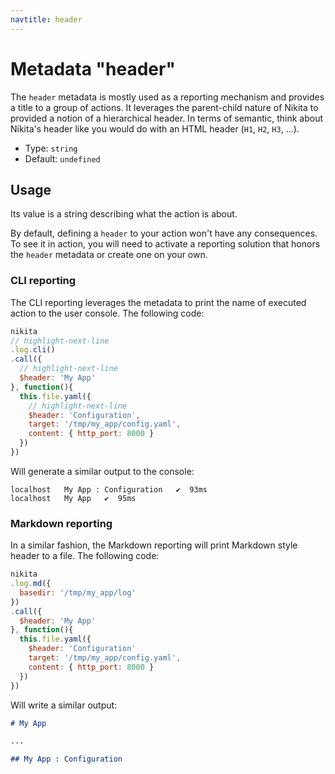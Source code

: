 ```yaml
---
navtitle: header
---
```


# Metadata "header"

The `header` metadata is mostly used as a reporting mechanism and provides a title to a group of actions. It leverages the parent-child nature of Nikita to provided a notion of a hierarchical header. In terms of semantic, think about Nikita's header like you would do with an HTML header (`H1`, `H2`, `H3`, ...).

* Type: `string`
* Default: `undefined`

## Usage

Its value is a string describing what the action is about.

By default, defining a `header` to your action won't have any consequences. To see it in action, you will need to activate a reporting solution that honors the `header` metadata or create one on your own.

### CLI reporting

The CLI reporting leverages the metadata to print the name of executed action to the user console. The following code:

 ```js
 nikita
 // highlight-next-line
 .log.cli()
 .call({
   // highlight-next-line
   $header: 'My App'
 }, function(){
   this.file.yaml({
     // highlight-next-line
     $header: 'Configuration',
     target: '/tmp/my_app/config.yaml',
     content: { http_port: 8000 }
   })
 })
 ```

Will generate a similar output to the console:

```
localhost   My App : Configuration   ✔  93ms
localhost   My App   ✔  95ms
```

### Markdown reporting

In a similar fashion, the Markdown reporting will print Markdown style header to a file. The following code:

```js
nikita
.log.md({
  basedir: '/tmp/my_app/log'
})
.call({
  $header: 'My App'
}, function(){
  this.file.yaml({
    $header: 'Configuration'
    target: '/tmp/my_app/config.yaml',
    content: { http_port: 8000 }
  })
})
```

Will write a similar output:

```md
# My App

...

## My App : Configuration
```
